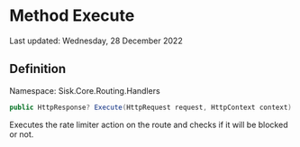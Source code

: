 # Method Execute
Last updated: Wednesday, 28 December 2022

## Definition
Namespace: Sisk.Core.Routing.Handlers

```csharp
public HttpResponse? Execute(HttpRequest request, HttpContext context)
```

Executes the rate limiter action on the route and checks if it will be blocked or not.

